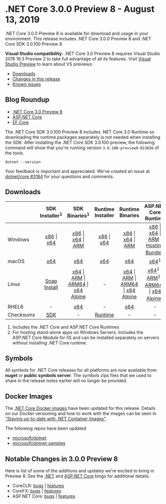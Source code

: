 # .NET Core 3.0.0 Preview 8 - August 13, 2019

.NET Core 3.0.0 Preview 8 is available for download and usage in your environment. This release includes .NET Core 3.0.0 Preview 8 and .NET Core SDK 3.0.100 Preview 8.

**Visual Studio compatibility:** .NET Core 3.0 Preview 8 requires Visual Studio 2019 16.3 Preview 2 to take full advantage of all its features. Visit [Visual Studio Preview](https://visualstudio.microsoft.com/vs/preview/) to learn about VS previews.

* [Downloads](#downloads)
* [Changes in this release](#notable-changes-in-300-preview-8)
* [Known issues](3.0.0-preview-known-issues.md)

## Blog Roundup
* [.NET Core 3.0 Preview 8][dotnet-blog]
* [ASP.NET Core][aspnet-blog]
* [EF Core][ef-blog]

The .NET Core SDK 3.0.100 Preview 8 includes .NET Core 3.0 Runtime so downloading the runtime packages separately is not needed when installing the SDK. After installing the .NET Core SDK 3.0.100 preview, the following command will show that you're running version `3.0.100-preview8-013656` of the tools.

`dotnet --version`

Your feedback is important and appreciated. We've created an issue at [dotnet/core #3184](https://github.com/dotnet/core/issues/3184) for your questions and comments.

## Downloads

|           | SDK Installer<sup>1</sup>                        | SDK Binaries<sup>1</sup>                 | Runtime Installer                                        | Runtime Binaries                                 | ASP.NET Core Runtime           |
| --------- | :------------------------------------------:     | :----------------------:                 | :---------------------------:                            | :-------------------------:                      | :-----------------:            |
| Windows   | [x86][dotnet-sdk-win-x86.exe] \| [x64][dotnet-sdk-win-x64.exe] | [x86][dotnet-sdk-win-x86.zip] \| [x64][dotnet-sdk-win-x64.zip] \| [ARM][dotnet-sdk-win-arm.zip] | [x86][dotnet-runtime-win-x86.exe] \| [x64][dotnet-runtime-win-x64.exe] | [x86][dotnet-runtime-win-x86.zip] \| [x64][dotnet-runtime-win-x64.zip] \| [ARM][dotnet-runtime-win-arm.zip]  | [x86][aspnetcore-runtime-win-x86.exe] \| [x64][aspnetcore-runtime-win-x64.exe] \| [ARM][aspnetcore-runtime-win-arm.zip] \|<br> [Hosting Bundle][dotnet-hosting-win.exe]<sup>2</sup> |
| macOS     | [x64][dotnet-sdk-osx-x64.pkg]  | [x64][dotnet-sdk-osx-x64.tar.gz]     | [x64][dotnet-runtime-osx-x64.pkg] | [x64][dotnet-runtime-osx-x64.tar.gz] | [x64][aspnetcore-runtime-osx-x64.tar.gz]<sup>1</sup>
| Linux     |  [Snap Install](3.0.0-preview8-download.md)  | [x64][dotnet-sdk-linux-x64.tar.gz] \| [ARM][dotnet-sdk-linux-arm.tar.gz] \| [ARM64][dotnet-sdk-linux-arm64.tar.gz] \| [x64 Alpine][dotnet-sdk-linux-musl-x64.tar.gz] | - | [x64][dotnet-runtime-linux-x64.tar.gz] \| [ARM][dotnet-runtime-linux-arm.tar.gz] \| [ARM64][dotnet-runtime-linux-arm64.tar.gz] \| [x64 Alpine][dotnet-runtime-linux-musl-x64.tar.gz] | [x64][aspnetcore-runtime-linux-x64.tar.gz]<sup>1</sup>  \| [ARM][aspnetcore-runtime-linux-arm.tar.gz]<sup>1</sup> \| [ARM64][aspnetcore-runtime-linux-arm64.tar.gz]<sup>1</sup> \| [x64 Alpine][aspnetcore-runtime-linux-musl-x64.tar.gz]<sup>1</sup> |
| RHEL6     | -                                                | [x64][dotnet-sdk-rhel.6-x64.tar.gz]                    | -                                                        | [x64][dotnet-runtime-rhel.6-x64.tar.gz] | - |
| Checksums | [SDK][checksums-sdk]                             | -                                        | [Runtime][checksums-runtime]                             | - | - |

1. Includes the .NET Core and ASP.NET Core Runtimes
2. For hosting stand-alone apps on Windows Servers. Includes the ASP.NET Core Module for IIS and can be installed separately on servers without installing .NET Core runtime.

## Symbols
All symbols for .NET Core releases for all platforms are now available from **nuget** or **public symbols server**. The symbols zips files that we used to share in the release notes earlier will no longer be provided.

## Docker Images

The [.NET Core Docker images](https://hub.docker.com/r/microsoft/dotnet/) have been updated for this release. Details on our Docker versioning and how to work with the images can be seen in ["Staying up-to-date with .NET Container Images"](https://blogs.msdn.microsoft.com/dotnet/2018/06/18/staying-up-to-date-with-net-container-images/).

The following repos have been updated

* [microsoft/dotnet](https://hub.docker.com/r/microsoft/dotnet)
* [microsoft/dotnet-samples](https://hub.docker.com/r/microsoft/dotnet-samples)

## Notable Changes in 3.0.0 Preview 8

Here is list of some of the additions and updates we're excited to bring in Preview 8. See the [.NET][dotnet-blog] and [ASP.NET Core][aspnet-blog] blogs for additional details.

* CoreCLR: [bugs][coreclr_bugs] | [features][coreclr_features]
* CoreFX: [bugs][corefx_bugs] | [features][corefx_features]
* ASP.NET Core: [bugs][aspnet_bugs] | [features][aspnet_features]

[blob-runtime]: https://dotnetcli.blob.core.windows.net/dotnet/Runtime/
[blob-sdk]: https://dotnetcli.blob.core.windows.net/dotnet/Sdk/
[release-notes]: https://github.com/dotnet/core/blob/main/release-notes/3.0/preview/3.0.0-preview8.md

[//]: # ( Runtime 3.0.0-preview8-28405-07)
[dotnet-host-x64.deb]: https://download.visualstudio.microsoft.com/download/pr/24de5026-3471-4803-b674-689b338569df/10770879c266d430f4707e4f05f14559/dotnet-host-3.0.0-preview8-28405-07-x64.deb
[dotnet-host-x64.rpm]: https://download.visualstudio.microsoft.com/download/pr/e6c88fa0-7af3-4a5e-924c-c2b7746a3c56/058c182d3153f92102c36ba18a540c73/dotnet-host-3.0.0-preview8-28405-07-x64.rpm
[dotnet-hostfxr-x64.deb]: https://download.visualstudio.microsoft.com/download/pr/f65168d8-ecae-473a-a5ca-4300ed6d82ca/1ef8f137d05783380d128550fb1f0eb8/dotnet-hostfxr-3.0.0-preview8-28405-07-x64.deb
[dotnet-hostfxr-x64.rpm]: https://download.visualstudio.microsoft.com/download/pr/be0dd399-26ff-4535-8817-cea74af8870f/caba64c029563357d10101531e7d1bba/dotnet-hostfxr-3.0.0-preview8-28405-07-x64.rpm

[dotnet-apphost-pack-x64.deb]: https://download.visualstudio.microsoft.com/download/pr/0afc82ac-e13e-4079-8579-0b17ead6479a/37153d3072e9f32ae816664b40302c28/dotnet-apphost-pack-3.0.0-preview8-28405-07-x64.deb
[dotnet-apphost-pack-x64.rpm]: https://download.visualstudio.microsoft.com/download/pr/ec8c5f86-bf16-460d-b873-671b4d01cf21/389bf94fb1070ff4f115b68212b0ab0e/dotnet-apphost-pack-3.0.0-preview8-28405-07-x64.rpm
[dotnet-runtime-linux-arm.tar.gz]: https://download.visualstudio.microsoft.com/download/pr/a2e0f456-964a-4b90-bcd2-37b18bcdbfeb/30dc00fa236512937c1fbbdbecd269bb/dotnet-runtime-3.0.0-preview8-28405-07-linux-arm.tar.gz
[dotnet-runtime-linux-arm64.tar.gz]: https://download.visualstudio.microsoft.com/download/pr/177a9aa3-d714-4c14-8421-8ba58eaad7fa/cc80f512ca48c6b57ddb923e3505c7b6/dotnet-runtime-3.0.0-preview8-28405-07-linux-arm64.tar.gz
[dotnet-runtime-linux-musl-x64.tar.gz]: https://download.visualstudio.microsoft.com/download/pr/40161cce-db0e-4b42-826d-a8c8a48f926b/36589bcb129c09d631430908812e549a/dotnet-runtime-3.0.0-preview8-28405-07-linux-musl-x64.tar.gz
[dotnet-runtime-linux-x64.tar.gz]: https://download.visualstudio.microsoft.com/download/pr/3873ce54-438c-43bd-871b-0472e4d5462b/01353d2e8c4289bb344d935c4bf4de3e/dotnet-runtime-3.0.0-preview8-28405-07-linux-x64.tar.gz
[dotnet-runtime-osx-x64.pkg]: https://download.visualstudio.microsoft.com/download/pr/1fe828e7-0544-4f49-b13f-0e14674c8c9a/27ec82f1180d55732827bd96fe303631/dotnet-runtime-3.0.0-preview8-28405-07-osx-x64.pkg
[dotnet-runtime-osx-x64.tar.gz]: https://download.visualstudio.microsoft.com/download/pr/2bd72232-17fe-4108-a6a4-1883ad898443/98d9f83c932aa00567c234f47f9423b2/dotnet-runtime-3.0.0-preview8-28405-07-osx-x64.tar.gz
[dotnet-runtime-rhel.6-x64.tar.gz]: https://download.visualstudio.microsoft.com/download/pr/4257101f-2cc4-4a69-86ec-1919a199746a/beddc17d2d5f7ffdfc2416c57b756c4d/dotnet-runtime-3.0.0-preview8-28405-07-rhel.6-x64.tar.gz
[dotnet-runtime-win-arm.zip]: https://download.visualstudio.microsoft.com/download/pr/328328f0-5072-4977-b487-e5dadea73bfb/68b1e99931e11074962b1d761af7080b/dotnet-runtime-3.0.0-preview8-28405-07-win-arm.zip
[dotnet-runtime-win-x64.exe]: https://download.visualstudio.microsoft.com/download/pr/f416c728-d905-4774-af89-ff8cdc9d2689/cafc4302d161e67c58513d0c2948ddc9/dotnet-runtime-3.0.0-preview8-28405-07-win-x64.exe
[dotnet-runtime-win-x64.zip]: https://download.visualstudio.microsoft.com/download/pr/76735c7a-b2b9-47e6-9264-38ec2c7da035/f1a9bc6f91d03248a3f2cca392b8a680/dotnet-runtime-3.0.0-preview8-28405-07-win-x64.zip
[dotnet-runtime-win-x86.exe]: https://download.visualstudio.microsoft.com/download/pr/16406ea2-f456-478c-ab15-07f9469c4be5/09c33d058632cec9d97d858d5ddcffb6/dotnet-runtime-3.0.0-preview8-28405-07-win-x86.exe
[dotnet-runtime-win-x86.zip]: https://download.visualstudio.microsoft.com/download/pr/26841e45-2665-4509-9ef0-1fc1660c9015/e92ec24b1825ea21b0c606e4358c9d3b/dotnet-runtime-3.0.0-preview8-28405-07-win-x86.zip
[dotnet-runtime-x64.deb]: https://download.visualstudio.microsoft.com/download/pr/b19fcec7-447a-465a-b1d5-b18084485b8d/40017d81e52d89f3aaac2537357c6c63/dotnet-runtime-3.0.0-preview8-28405-07-x64.deb
[dotnet-runtime-x64.rpm]: https://download.visualstudio.microsoft.com/download/pr/c7b80a75-be96-41ed-a17d-fb5d2a7e4ca7/c6ba37aa37e57cc4f15d068921abe225/dotnet-runtime-3.0.0-preview8-28405-07-x64.rpm
[dotnet-runtime-deps-centos.7-x64.rpm]: https://download.visualstudio.microsoft.com/download/pr/5be6adc2-91f1-4b19-9a7c-e0e702410f7d/c43d92c201fa97351da60cca0694003d/dotnet-runtime-deps-3.0.0-preview8-28405-07-centos.7-x64.rpm
[dotnet-runtime-deps-fedora.27-x64.rpm]: https://download.visualstudio.microsoft.com/download/pr/c76d6e7e-dcba-41bf-83ae-77ef4d4b83b9/80a4ac4e1f832552ebcc5f080bf80610/dotnet-runtime-deps-3.0.0-preview8-28405-07-fedora.27-x64.rpm
[dotnet-runtime-deps-opensuse.42-x64.rpm]: https://download.visualstudio.microsoft.com/download/pr/4d4b4728-6e76-48db-8e45-24c2821509bf/d251cdbf921c9c169d54e2ab2a7e0571/dotnet-runtime-deps-3.0.0-preview8-28405-07-opensuse.42-x64.rpm
[dotnet-runtime-deps-oraclelinux.7-x64.rpm]: https://download.visualstudio.microsoft.com/download/pr/83403c6f-93e8-4a0f-982b-96c193af0997/bf053f5d21cea9b0cab965ebd46b1d6f/dotnet-runtime-deps-3.0.0-preview8-28405-07-oraclelinux.7-x64.rpm
[dotnet-runtime-deps-rhel.7-x64.rpm]: https://download.visualstudio.microsoft.com/download/pr/026acef2-64dc-4028-ac04-413daf0f77d1/fb6340a3423fa2432ae7f5fd4ac8a828/dotnet-runtime-deps-3.0.0-preview8-28405-07-rhel.7-x64.rpm
[dotnet-runtime-deps-sles.12-x64.rpm]: https://download.visualstudio.microsoft.com/download/pr/6a8f5337-1e21-4553-b953-a2464a6d4084/28fefb47068cd854e2eab35678e2d154/dotnet-runtime-deps-3.0.0-preview8-28405-07-sles.12-x64.rpm
[dotnet-runtime-deps-x64.deb]: https://download.visualstudio.microsoft.com/download/pr/54a51271-ab58-41f3-9b18-a939888251fe/9b44470e8bc2bb6259e91696ad4e56b5/dotnet-runtime-deps-3.0.0-preview8-28405-07-x64.deb
[dotnet-targeting-pack-x64.deb]: https://download.visualstudio.microsoft.com/download/pr/cb26477c-ca65-4fa7-86cc-de0131303875/b844b61ec6ddab5d82dabc6c5efd419b/dotnet-targeting-pack-3.0.0-preview8-28405-07-x64.deb
[dotnet-targeting-pack-x64.rpm]: https://download.visualstudio.microsoft.com/download/pr/ba96af61-e1c3-4668-b2fc-7230c79e1cd0/382c3eabc382e3928ebc56299414c4c8/dotnet-targeting-pack-3.0.0-preview8-28405-07-x64.rpm
[netstandard-targeting-pack-osx-x64.pkg]: https://download.visualstudio.microsoft.com/download/pr/b482d47d-151a-4771-ae98-a05e22faac82/f4447c80442379ed65f5b307a8d0d1e3/netstandard-targeting-pack-2.1.0-preview8-28405-07-osx-x64.pkg
[netstandard-targeting-pack-x64.deb]: https://download.visualstudio.microsoft.com/download/pr/4caf9463-865a-4265-83e6-15fc4c217eb2/320dde5e522457a91b2a1daaa57bb764/netstandard-targeting-pack-2.1.0-preview8-28405-07-x64.deb
[netstandard-targeting-pack-x64.rpm]: https://download.visualstudio.microsoft.com/download/pr/82467fdf-3521-4a44-85c6-ef23061a022d/9e07507d17cc70800891aa4441581c9c/netstandard-targeting-pack-2.1.0-preview8-28405-07-x64.rpm

[//]: # ( ASP 3.0.0-preview8.19405.7)
[aspnetcore-runtime-linux-arm.tar.gz]: https://download.visualstudio.microsoft.com/download/pr/8b734651-326f-4eb4-8a75-da94e991a901/f404fe1e1a2e989cb2e7bde13a3a2be5/aspnetcore-runtime-3.0.0-preview8.19405.7-linux-arm.tar.gz
[aspnetcore-runtime-linux-arm64.tar.gz]: https://download.visualstudio.microsoft.com/download/pr/0dcbd93c-7fb7-49a6-98f9-9233e97e5c62/6bbfd6a0f2a96793a0f4c38e3cc66306/aspnetcore-runtime-3.0.0-preview8.19405.7-linux-arm64.tar.gz
[aspnetcore-runtime-linux-musl-x64.tar.gz]: https://download.visualstudio.microsoft.com/download/pr/8eefd1be-89e6-4e51-ae9f-75716111e4ba/818c35f8dca4d2e564bbe3da869990f3/aspnetcore-runtime-3.0.0-preview8.19405.7-linux-musl-x64.tar.gz
[aspnetcore-runtime-linux-x64.tar.gz]: https://download.visualstudio.microsoft.com/download/pr/0bff102b-7983-4947-be67-be740e168ec1/d4b2a3818f2849501710b6ee16a1e2be/aspnetcore-runtime-3.0.0-preview8.19405.7-linux-x64.tar.gz
[aspnetcore-runtime-osx-x64.tar.gz]: https://download.visualstudio.microsoft.com/download/pr/b252c8ee-ae2d-4f0c-844b-e9417ca7fa09/39c32d263cab2b233a12399dd246a498/aspnetcore-runtime-3.0.0-preview8.19405.7-osx-x64.tar.gz
[aspnetcore-runtime-rh.rhel.7-x64.rpm]: https://download.visualstudio.microsoft.com/download/pr/47a7a0c6-1be7-46f3-87f9-f5be2ea8b6d7/c027ed71e0019276fc98dadb23665a72/aspnetcore-runtime-3.0.0-preview8.19405.7-rh.rhel.7-x64.rpm
[aspnetcore-runtime-win-arm.zip]: https://download.visualstudio.microsoft.com/download/pr/70632f83-b799-4d0b-b543-5b9bbb5a816d/9450fef9f62d19bfad16d9007712173e/aspnetcore-runtime-3.0.0-preview8.19405.7-win-arm.zip
[aspnetcore-runtime-win-x64.exe]: https://download.visualstudio.microsoft.com/download/pr/7554fcf8-7e94-4b8d-96cc-4ace14ac2694/d78ac8ce7902cae8683a6eca67b78111/aspnetcore-runtime-3.0.0-preview8.19405.7-win-x64.exe
[aspnetcore-runtime-win-x64.zip]: https://download.visualstudio.microsoft.com/download/pr/376f6702-cd40-423e-bfc7-00ae38668679/a1e0306d4a56f91c0918db32560bc796/aspnetcore-runtime-3.0.0-preview8.19405.7-win-x64.zip
[aspnetcore-runtime-win-x86.exe]: https://download.visualstudio.microsoft.com/download/pr/321ca295-9e7e-42e2-b54a-1d738bfbb290/014f76039ba4edc71fd6cc5d07774d0b/aspnetcore-runtime-3.0.0-preview8.19405.7-win-x86.exe
[aspnetcore-runtime-win-x86.zip]: https://download.visualstudio.microsoft.com/download/pr/e626edfe-4423-453b-9d43-4ddb5b5deb7d/f0e4480cbb181e6888ce5fd24de7cbc0/aspnetcore-runtime-3.0.0-preview8.19405.7-win-x86.zip
[aspnetcore-runtime-x64.deb]: https://download.visualstudio.microsoft.com/download/pr/13e08a26-96aa-4b54-ab4f-ab967fa13be2/1bbd4e9a5f04e254ec43ede7f43e7005/aspnetcore-runtime-3.0.0-preview8.19405.7-x64.deb
[aspnetcore-runtime-x64.rpm]: https://download.visualstudio.microsoft.com/download/pr/fca66248-bd05-4948-8efd-390b5d056397/c3078f7d3368438863eb26d93308858f/aspnetcore-runtime-3.0.0-preview8.19405.7-x64.rpm
[aspnetcore-targeting-pack.deb]: https://download.visualstudio.microsoft.com/download/pr/90cf071f-8412-45b1-9237-ade8d9d5b871/adcdf7d67cb0554f6a53af3d3b303e9d/aspnetcore-targeting-pack-3.0.0-preview8.19405.7.deb
[aspnetcore-targeting-pack.rpm]: https://download.visualstudio.microsoft.com/download/pr/26473bdd-e207-4e89-9eb5-14729db564a9/673896c711e4b8d54543b1c790c31be8/aspnetcore-targeting-pack-3.0.0-preview8.19405.7.rpm
[dotnet-hosting-win.exe]: https://download.visualstudio.microsoft.com/download/pr/b1bc1733-f98d-4a46-ac6c-0183b16344f7/2c46d765b3d2295f575c116b25e5f0b1/dotnet-hosting-3.0.0-preview8.19405.7-win.exe

[//]: # ( SDK 3.0.100-preview8-013656 )
[dotnet-sdk-linux-arm.tar.gz]: https://download.visualstudio.microsoft.com/download/pr/f91f8a12-9278-452c-9c1d-2db285d1ed24/1b9e29825adfaab4a4b616464b00ccc0/dotnet-sdk-3.0.100-preview8-013656-linux-arm.tar.gz
[dotnet-sdk-linux-arm64.tar.gz]: https://download.visualstudio.microsoft.com/download/pr/e1463b0d-7289-4e4c-bd2a-a6c008d52793/f9c937d47dd4c5447e863adefb44ab78/dotnet-sdk-3.0.100-preview8-013656-linux-arm64.tar.gz
[dotnet-sdk-linux-musl-x64.tar.gz]: https://download.visualstudio.microsoft.com/download/pr/f455c93d-abd2-4c4b-89da-39c6dd763eb9/2d17f950ee996f7499c1b6ce463f77e1/dotnet-sdk-3.0.100-preview8-013656-linux-musl-x64.tar.gz
[dotnet-sdk-linux-x64.tar.gz]: https://download.visualstudio.microsoft.com/download/pr/a0e368ac-7161-4bde-a139-1a3ef5a82bbe/439cdbb58950916d3718771c5d986c35/dotnet-sdk-3.0.100-preview8-013656-linux-x64.tar.gz
[dotnet-sdk-osx-x64.pkg]: https://download.visualstudio.microsoft.com/download/pr/d6b24cf2-ca2a-46f4-b6c8-72e851b80e16/c0fb5d8040803f8f88326dfde012ddfa/dotnet-sdk-3.0.100-preview8-013656-osx-x64.pkg
[dotnet-sdk-osx-x64.tar.gz]: https://download.visualstudio.microsoft.com/download/pr/a974d0a6-d03a-41c1-9dfd-f5884655fd33/cf9d659401cca08c3c55374b3cb8b629/dotnet-sdk-3.0.100-preview8-013656-osx-x64.tar.gz
[dotnet-sdk-rhel.6-x64.tar.gz]: https://download.visualstudio.microsoft.com/download/pr/2ca974af-c77d-4c18-89f8-3572dea18d24/8c86e55c4b6f7bd69a80fe84a40c5c6d/dotnet-sdk-3.0.100-preview8-013656-rhel.6-x64.tar.gz
[dotnet-sdk-win-arm.zip]: https://download.visualstudio.microsoft.com/download/pr/e24cdd15-ccbe-4524-b623-f6b198d07856/4dd5cac3a1b93257e98044a7ee07c259/dotnet-sdk-3.0.100-preview8-013656-win-arm.zip
[dotnet-sdk-win-x64.exe]: https://download.visualstudio.microsoft.com/download/pr/a46fa009-033b-430d-89a8-c9a107f73d87/d25f962e8212aafb3b0c426eb8cb4dc6/dotnet-sdk-3.0.100-preview8-013656-win-x64.exe
[dotnet-sdk-win-x64.zip]: https://download.visualstudio.microsoft.com/download/pr/701abc79-0ceb-406c-aa4b-5e429c665448/05424ebe3bdb06688b910664fbff0671/dotnet-sdk-3.0.100-preview8-013656-win-x64.zip
[dotnet-sdk-win-x86.exe]: https://download.visualstudio.microsoft.com/download/pr/20950cfc-c203-45ae-ba74-2d1c66178285/8426d962b1c4a2b3f8ae785d0d7aab2a/dotnet-sdk-3.0.100-preview8-013656-win-x86.exe
[dotnet-sdk-win-x86.zip]: https://download.visualstudio.microsoft.com/download/pr/0ae7a584-c325-43d8-a087-e65e9d6a1c54/d7dc063ce3732d76dd97955125e2982f/dotnet-sdk-3.0.100-preview8-013656-win-x86.zip
[dotnet-sdk-x64.deb]: https://download.visualstudio.microsoft.com/download/pr/3dd3123a-7ada-40d0-b920-cd9b22cdb172/5e9142450ceec2b15829ca0fe5c54a68/dotnet-sdk-3.0.100-preview8-013656-x64.deb
[dotnet-sdk-x64.rpm]: https://download.visualstudio.microsoft.com/download/pr/5e6e263d-a49d-4ae5-99f1-56a04e9f10d7/8c787474558b11857b5920ce00466af8/dotnet-sdk-3.0.100-preview8-013656-x64.rpm

[checksums-runtime]: https://dotnetcli.blob.core.windows.net/dotnet/checksums/3.0.0-preview8-28405-07-runtime-sha.txt
[checksums-sdk]: https://dotnetcli.blob.core.windows.net/dotnet/checksums/3.0.100-preview8-013656-sdk-sha.txt

[linux-install]: https://docs.microsoft.com/dotnet/core/install/linux
[linux-setup]: https://github.com/dotnet/core/blob/main/Documentation/linux-setup.md

[dotnet-blog]: https://devblogs.microsoft.com/dotnet/announcing-net-core-3-0-preview-8/
[aspnet-blog]: https://devblogs.microsoft.com/aspnet/asp-net-core-and-blazor-updates-in-net-core-3-0-preview-8/
[ef-blog]: https://devblogs.microsoft.com/dotnet/announcing-entity-framework-core-3-0-preview-8-and-entity-framework-6-3-preview-8

[aspnet_bugs]: https://github.com/aspnet/AspNetCore/issues?q=is%3Aissue+milestone%3A3.0.0-preview8+label%3ADone+label%3Abug
[aspnet_features]: https://github.com/aspnet/AspNetCore/issues?q=is%3Aissue+milestone%3A3.0.0-preview8+label%3ADone+label%3Aenhancement
[coreclr_bugs]: https://github.com/dotnet/coreclr/issues?utf8=%E2%9C%93&q=is%3Aissue+milestone%3A3.0+label%3Abug+
[coreclr_features]: https://github.com/dotnet/coreclr/issues?q=is%3Aissue+milestone%3A3.0+label%3Aenhancement
[corefx_bugs]: https://github.com/dotnet/corefx/issues?q=is%3Aissue+milestone%3A3.0+label%3Abug
[corefx_features]: https://github.com/dotnet/corefx/issues?q=is%3Aissue+milestone%3A3.0+label%3Aenhancement
